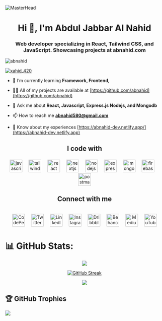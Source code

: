 ![MasterHead](https://developers.giphy.com/branch/master/static/api-512d36c09662682717108a38bbb5c57d.gif)

<h1 align="center">Hi 👋, I'm Abdul Jabbar Al Nahid</h1>
<h3 align="center">Web developer specializing in React, Tailwind CSS, and JavaScript. Showcasing projects at abnahid.com</h3>

<p align="left"> <img src="https://komarev.com/ghpvc/?username=abnahid&label=Profile%20views&color=0e75b6&style=flat" alt="abnahid" /> </p>

<p align="left"> <a href="https://twitter.com/xahid_420" target="blank"><img src="https://img.shields.io/twitter/follow/xahid_420?logo=twitter&style=for-the-badge" alt="xahid_420" /></a> </p>

- 🌱 I’m currently learning **Framework, Frontend,**

- 👨‍💻 All of my projects are available at [https://github.com/abnahid](https://github.com/abnahid)

- 💬 Ask me about **React, Javascript, Express.js Nodejs, and Mongodb**

- 📫 How to reach me **abnahid580@gmail.com**

- 📄 Know about my experiences [https://abnahid-dev.netlify.app/](https://abnahid-dev.netlify.app)


<h2 align="center">I code with</h2>

###

<div align="center">
  <img src="https://skillicons.dev/icons?i=js" height="40" alt="javascript logo" />
  <img width="12" />
  <img src="https://cdn.simpleicons.org/tailwindcss/06B6D4" height="40" alt="tailwindcss logo" />
  <img width="12" />
  <img src="https://cdn.jsdelivr.net/gh/devicons/devicon/icons/react/react-original.svg" height="40" alt="react logo" />
  <img width="12" />
  <img src="https://cdn.jsdelivr.net/gh/devicons/devicon/icons/nextjs/nextjs-original.svg" height="40" alt="nextjs logo" />
  <img width="12" />
  <img src="https://cdn.simpleicons.org/nodedotjs/339933" height="40" alt="nodejs logo" />
  <img width="12" />
  <img src="https://skillicons.dev/icons?i=express" height="40" alt="express logo" />
  <img width="12" />
  <img src="https://cdn.simpleicons.org/mongodb/47A248" height="40" alt="mongodb logo" />
  <img width="12" />
  <img src="https://cdn.simpleicons.org/firebase/FFCA28" height="40" alt="firebase logo" />
  <img width="12" />
  <img src="https://cdn.simpleicons.org/postman/FF6C37" height="40" alt="postman logo" />
</div>

<h2 align="center">Connect with me</h2>

<br clear="both">

<div align="center">
  <a href="https://codepen.io/aznahid" target="_blank" style="text-decoration: none;">
    <img src="https://cdn.simpleicons.org/codepen/ffffff" height="40" alt="CodePen logo" />
  </a>
  <img width="12" />
  
  <a href="https://twitter.com/xahid_420" target="_blank" style="text-decoration: none;">
    <img src="https://img.icons8.com/?size=100&id=jlpBF1fJe9fs&format=png&color=ffffff" height="40" alt="Twitter logo" />
  </a>
  <img width="12" />

  <a href="https://linkedin.com/in/ajnahid" target="_blank" style="text-decoration: none;">
    <img src="https://cdn.simpleicons.org/linkedin/ffffff" height="40" alt="LinkedIn logo" />
  </a>
  <img width="12" />

  <a href="https://instagram.com/ab.nahid_ff" target="_blank" style="text-decoration: none;">
    <img src="https://cdn.simpleicons.org/instagram/FF0069" height="40" alt="Instagram logo" />
  </a>
  <img width="12" />

  <a href="https://dribbble.com/aznahid" target="_blank" style="text-decoration: none;">
    <img src="https://cdn.simpleicons.org/dribbble/EA4C89" height="40" alt="Dribbble logo" />
  </a>
  <img width="12" />

  <a href="https://www.behance.net/gamingnahid" target="_blank" style="text-decoration: none;">
    <img src="https://cdn.simpleicons.org/behance/1769FF" height="40" alt="Behance logo" />
  </a>
  <img width="12" />

  <a href="https://medium.com/@aznahid507" target="_blank" style="text-decoration: none;">
    <img src="https://cdn.simpleicons.org/medium/ffffff" height="40" alt="Medium logo" />
  </a>
  <img width="12" />

  <a href="https://www.youtube.com/c/abnahid5" target="_blank" style="text-decoration: none;">
    <img src="https://cdn.simpleicons.org/youtube/FF0000" height="40" alt="YouTube logo" />
  </a>
</div>





# 📊 GitHub Stats:
<div align="center">
  
  ![](https://github-readme-stats.vercel.app/api?username=abnahid&theme=dark&hide_border=false&include_all_commits=true&count_private=false)<br/>

[![GitHub Streak](https://github-readme-streak-stats.herokuapp.com?user=abnahid&theme=dark&mode=weekly)](https://git.io/streak-stats)

  ![](https://github-readme-stats.vercel.app/api/top-langs/?username=abnahid&theme=dark&hide_border=false&include_all_commits=true&count_private=false&layout=compact)

</div>


## 🏆 GitHub Trophies
![](https://github-profile-trophy.vercel.app/?username=abnahid&theme=radical&no-frame=false&no-bg=true&margin-w=4)
